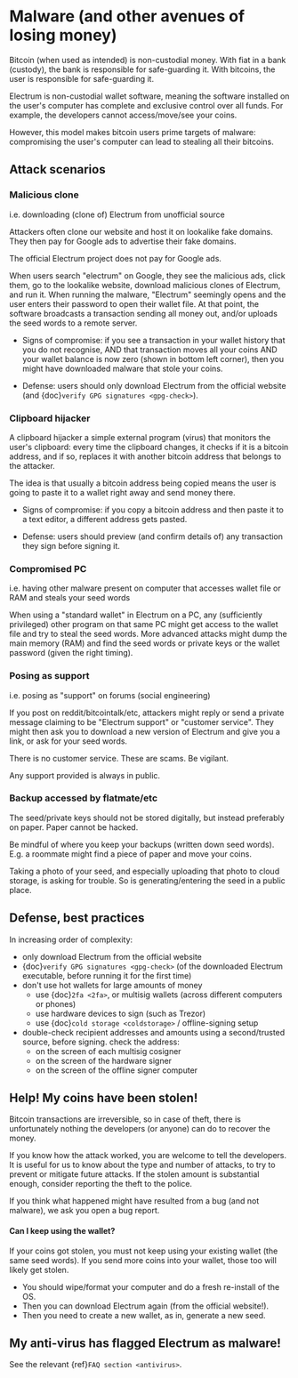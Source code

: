 # Malware (and other avenues of losing money)

Bitcoin (when used as intended) is non-custodial money.
With fiat in a bank (custody), the bank is responsible for safe-guarding it.
With bitcoins, the user is responsible for safe-guarding it.

Electrum is non-custodial wallet software, meaning the software installed on the user's
computer has complete and exclusive control over all funds.
For example, the developers cannot access/move/see your coins.

However, this model makes bitcoin users prime targets of malware:
compromising the user's computer can lead to stealing all their bitcoins.


## Attack scenarios

### Malicious clone

i.e. downloading (clone of) Electrum from unofficial source

Attackers often clone our website and host it on lookalike fake domains.
They then pay for Google ads to advertise their fake domains.

The official Electrum project does not pay for Google ads.

When users search "electrum" on Google, they see the malicious ads, click them,
go to the lookalike website, download malicious clones of Electrum, and run it.
When running the malware, "Electrum" seemingly opens and the user enters their password
to open their wallet file. At that point, the software broadcasts a transaction
sending all money out, and/or uploads the seed words to a remote server.

- Signs of compromise:
  if you see a transaction in your wallet history that you do not recognise,
  AND that transaction moves all your coins AND your wallet balance is now zero
  (shown in bottom left corner),
  then you might have downloaded malware that stole your coins.

- Defense: users should only download Electrum from the official website
  (and {doc}`verify GPG signatures <gpg-check>`).

### Clipboard hijacker

A clipboard hijacker a simple external program (virus) that monitors the user's clipboard:
every time the clipboard changes, it checks if it is a bitcoin address, and if so, replaces it
with another bitcoin address that belongs to the attacker.

The idea is that usually a bitcoin address being copied means the user is going to paste it to
a wallet right away and send money there.

- Signs of compromise:
  if you copy a bitcoin address and then paste it to a text editor, a different address gets pasted.

- Defense: users should preview (and confirm details of) any transaction they sign before signing it.

### Compromised PC

i.e. having other malware present on computer that accesses wallet file or RAM and steals your seed words

When using a "standard wallet" in Electrum on a PC, any (sufficiently privileged) other program
on that same PC might get access to the wallet file and try to steal the seed words. More advanced
attacks might dump the main memory (RAM) and find the seed words or private keys or the wallet password
(given the right timing).

### Posing as support

i.e. posing as "support" on forums (social engineering)

If you post on reddit/bitcointalk/etc, attackers might reply or send a private message
claiming to be "Electrum support" or "customer service". They might then ask you to download
a new version of Electrum and give you a link, or ask for your seed words.

There is no customer service. These are scams. Be vigilant.

Any support provided is always in public.

### Backup accessed by flatmate/etc

The seed/private keys should not be stored digitally, but instead preferably on paper.
Paper cannot be hacked.

Be mindful of where you keep your backups (written down seed words).
E.g. a roommate might find a piece of paper and move your coins.

Taking a photo of your seed, and especially uploading that photo to cloud storage,
is asking for trouble. So is generating/entering the seed in a public place.


## Defense, best practices

In increasing order of complexity:

- only download Electrum from the official website
- {doc}`verify GPG signatures <gpg-check>`
  (of the downloaded Electrum executable, before running it for the first time)
- don't use hot wallets for large amounts of money
  - use {doc}`2fa <2fa>`, or multisig wallets (across different computers or phones)
  - use hardware devices to sign (such as Trezor)
  - use {doc}`cold storage <coldstorage>` / offline-signing setup
- double-check recipient addresses and amounts using a second/trusted source,
  before signing. check the address:
  - on the screen of each multisig cosigner
  - on the screen of the hardware signer
  - on the screen of the offline signer computer


## Help! My coins have been stolen!

Bitcoin transactions are irreversible, so in case of theft,
there is unfortunately nothing the developers (or anyone) can do to recover the money.

If you know how the attack worked, you are welcome to tell the developers. It is useful for us to know
about the type and number of attacks, to try to prevent or mitigate future attacks.
If the stolen amount is substantial enough, consider reporting the theft to the police.

If you think what happened might have resulted from a bug (and not malware), we ask you open a bug report.

#### Can I keep using the wallet?

If your coins got stolen, you must not keep using your existing wallet (the same seed words).
If you send more coins into your wallet, those too will likely get stolen.

- You should wipe/format your computer and do a fresh re-install of the OS.
- Then you can download Electrum again (from the official website!).
- Then you need to create a new wallet, as in, generate a new seed.


## My anti-virus has flagged Electrum as malware!

See the relevant {ref}`FAQ section <antivirus>`.

